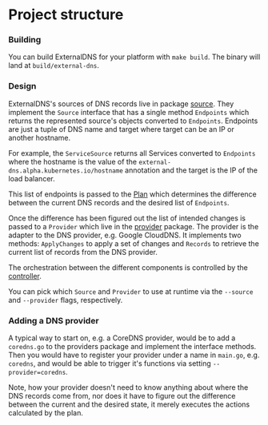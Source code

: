 # Project structure

### Building

You can build ExternalDNS for your platform with `make build`. The binary will land at `build/external-dns`.

### Design

ExternalDNS's sources of DNS records live in package [source](source). They implement the `Source` interface that has a single method `Endpoints` which returns the represented source's objects converted to `Endpoints`. Endpoints are just a tuple of DNS name and target where target can be an IP or another hostname.

For example, the `ServiceSource` returns all Services converted to `Endpoints` where the hostname is the value of the `external-dns.alpha.kubernetes.io/hostname` annotation and the target is the IP of the load balancer.

This list of endpoints is passed to the [Plan](plan) which determines the difference between the current DNS records and the desired list of `Endpoints`.

Once the difference has been figured out the list of intended changes is passed to a `Provider` which live in the [provider](provider) package. The provider is the adapter to the DNS provider, e.g. Google CloudDNS. It implements two methods: `ApplyChanges` to apply a set of changes and `Records` to retrieve the current list of records from the DNS provider.

The orchestration between the different components is controlled by the [controller](controller).

You can pick which `Source` and `Provider` to use at runtime via the `--source` and `--provider` flags, respectively.

### Adding a DNS provider

A typical way to start on, e.g. a CoreDNS provider, would be to add a `coredns.go` to the providers package and implement the interface methods. Then you would have to register your provider under a name in `main.go`, e.g. `coredns`, and would be able to trigger it's functions via setting `--provider=coredns`.

Note, how your provider doesn't need to know anything about where the DNS records come from, nor does it have to figure out the difference between the current and the desired state, it merely executes the actions calculated by the plan.
